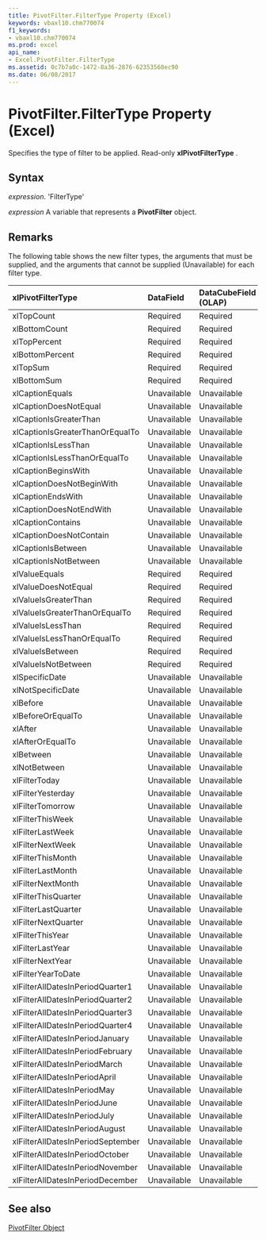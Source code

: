 ```yaml
---
title: PivotFilter.FilterType Property (Excel)
keywords: vbaxl10.chm770074
f1_keywords:
- vbaxl10.chm770074
ms.prod: excel
api_name:
- Excel.PivotFilter.FilterType
ms.assetid: 0c7b7a0c-1472-8a36-2876-62353568ec90
ms.date: 06/08/2017
---
```



# PivotFilter.FilterType Property (Excel)

Specifies the type of filter to be applied. Read-only  **xlPivotFilterType** .


## Syntax

 _expression_. 'FilterType'

 _expression_ A variable that represents a **PivotFilter** object.


## Remarks

The following table shows the new filter types, the arguments that must be supplied, and the arguments that cannot be supplied (Unavailable) for each filter type.



|**xlPivotFilterType**|**DataField**|**DataCubeField (OLAP)**|**Value1**|**Value2**|
|:-----|:-----|:-----|:-----|:-----|
|xlTopCount|Required|Required|Required|Unavailable|
|xlBottomCount|Required|Required|Required|Unavailable|
|xlTopPercent|Required|Required|Required|Unavailable|
|xlBottomPercent|Required|Required|Required|Unavailable|
|xlTopSum|Required|Required|Required|Unavailable|
|xlBottomSum|Required|Required|Required|Unavailable|
|xlCaptionEquals|Unavailable|Unavailable|Required|Unavailable|
|xlCaptionDoesNotEqual|Unavailable|Unavailable|Required|Unavailable|
|xlCaptionIsGreaterThan|Unavailable|Unavailable|Required|Unavailable|
|xlCaptionIsGreaterThanOrEqualTo|Unavailable|Unavailable|Required|Unavailable|
|xlCaptionIsLessThan|Unavailable|Unavailable|Required|Unavailable|
|xlCaptionIsLessThanOrEqualTo|Unavailable|Unavailable|Required|Unavailable|
|xlCaptionBeginsWith|Unavailable|Unavailable|Required|Unavailable|
|xlCaptionDoesNotBeginWith|Unavailable|Unavailable|Required|Unavailable|
|xlCaptionEndsWith|Unavailable|Unavailable|Required|Unavailable|
|xlCaptionDoesNotEndWith|Unavailable|Unavailable|Required|Unavailable|
|xlCaptionContains|Unavailable|Unavailable|Required|Unavailable|
|xlCaptionDoesNotContain|Unavailable|Unavailable|Required|Unavailable|
|xlCaptionIsBetween|Unavailable|Unavailable|Required|Required|
|xlCaptionIsNotBetween|Unavailable|Unavailable|Required|Required|
|xlValueEquals|Required|Required|Required|Unavailable|
|xlValueDoesNotEqual|Required|Required|Required|Unavailable|
|xlValueIsGreaterThan|Required|Required|Required|Unavailable|
|xlValueIsGreaterThanOrEqualTo|Required|Required|Required|Unavailable|
|xlValueIsLessThan|Required|Required|Required|Unavailable|
|xlValueIsLessThanOrEqualTo|Required|Required|Required|Unavailable|
|xlValueIsBetween|Required|Required|Required|Required|
|xlValueIsNotBetween|Required|Required|Required|Required|
|xlSpecificDate|Unavailable|Unavailable|Required|Unavailable|
|xlNotSpecificDate|Unavailable|Unavailable|Required|Unavailable|
|xlBefore|Unavailable|Unavailable|Required|Unavailable|
|xlBeforeOrEqualTo|Unavailable|Unavailable|Required|Unavailable|
|xlAfter|Unavailable|Unavailable|Required|Unavailable|
|xlAfterOrEqualTo|Unavailable|Unavailable|Required|Unavailable|
|xlBetween|Unavailable|Unavailable|Required|Unavailable|
|xlNotBetween|Unavailable|Unavailable|Required|Unavailable|
|xlFilterToday|Unavailable|Unavailable|Unavailable|Unavailable|
|xlFilterYesterday|Unavailable|Unavailable|Unavailable|Unavailable|
|xlFilterTomorrow|Unavailable|Unavailable|Unavailable|Unavailable|
|xlFilterThisWeek|Unavailable|Unavailable|Unavailable|Unavailable|
|xlFilterLastWeek|Unavailable|Unavailable|Unavailable|Unavailable|
|xlFilterNextWeek|Unavailable|Unavailable|Unavailable|Unavailable|
|xlFilterThisMonth|Unavailable|Unavailable|Unavailable|Unavailable|
|xlFilterLastMonth|Unavailable|Unavailable|Unavailable|Unavailable|
|xlFilterNextMonth|Unavailable|Unavailable|Unavailable|Unavailable|
|xlFilterThisQuarter|Unavailable|Unavailable|Unavailable|Unavailable|
|xlFilterLastQuarter|Unavailable|Unavailable|Unavailable|Unavailable|
|xlFilterNextQuarter|Unavailable|Unavailable|Unavailable|Unavailable|
|xlFilterThisYear|Unavailable|Unavailable|Unavailable|Unavailable|
|xlFilterLastYear|Unavailable|Unavailable|Unavailable|Unavailable|
|xlFilterNextYear|Unavailable|Unavailable|Unavailable|Unavailable|
|xlFilterYearToDate|Unavailable|Unavailable|Unavailable|Unavailable|
|xlFilterAllDatesInPeriodQuarter1|Unavailable|Unavailable|Unavailable|Unavailable|
|xlFilterAllDatesInPeriodQuarter2|Unavailable|Unavailable|Unavailable|Unavailable|
|xlFilterAllDatesInPeriodQuarter3|Unavailable|Unavailable|Unavailable|Unavailable|
|xlFilterAllDatesInPeriodQuarter4|Unavailable|Unavailable|Unavailable|Unavailable|
|xlFilterAllDatesInPeriodJanuary|Unavailable|Unavailable|Unavailable|Unavailable|
|xlFilterAllDatesInPeriodFebruary|Unavailable|Unavailable|Unavailable|Unavailable|
|xlFilterAllDatesInPeriodMarch|Unavailable|Unavailable|Unavailable|Unavailable|
|xlFilterAllDatesInPeriodApril|Unavailable|Unavailable|Unavailable|Unavailable|
|xlFilterAllDatesInPeriodMay|Unavailable|Unavailable|Unavailable|Unavailable|
|xlFilterAllDatesInPeriodJune|Unavailable|Unavailable|Unavailable|Unavailable|
|xlFilterAllDatesInPeriodJuly|Unavailable|Unavailable|Unavailable|Unavailable|
|xlFilterAllDatesInPeriodAugust|Unavailable|Unavailable|Unavailable|Unavailable|
|xlFilterAllDatesInPeriodSeptember|Unavailable|Unavailable|Unavailable|Unavailable|
|xlFilterAllDatesInPeriodOctober|Unavailable|Unavailable|Unavailable|Unavailable|
|xlFilterAllDatesInPeriodNovember|Unavailable|Unavailable|Unavailable|Unavailable|
|xlFilterAllDatesInPeriodDecember|Unavailable|Unavailable|Unavailable|Unavailable|

## See also


[PivotFilter Object](Excel.PivotFilter.md)


